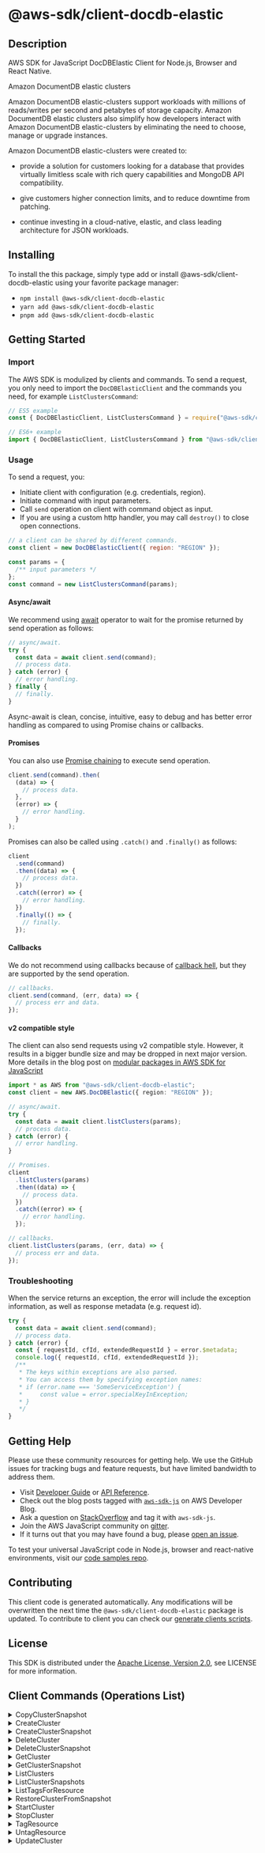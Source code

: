 <!-- generated file, do not edit directly -->

# @aws-sdk/client-docdb-elastic

## Description

AWS SDK for JavaScript DocDBElastic Client for Node.js, Browser and React Native.

<fullname>Amazon DocumentDB elastic clusters</fullname>

<p>Amazon DocumentDB elastic-clusters support workloads with millions of reads/writes per second and petabytes of storage capacity.
Amazon DocumentDB elastic clusters also simplify how developers interact with Amazon DocumentDB elastic-clusters by eliminating the need to choose, manage or upgrade instances.</p>
<p>Amazon DocumentDB elastic-clusters were created to:</p>
<ul>
<li>
<p>provide a solution for customers looking for a database that provides virtually limitless scale with rich query capabilities and MongoDB API compatibility.</p>
</li>
<li>
<p>give customers higher connection limits, and to reduce downtime from patching.</p>
</li>
<li>
<p>continue investing in a cloud-native, elastic, and class leading architecture for JSON workloads.</p>
</li>
</ul>

## Installing

To install the this package, simply type add or install @aws-sdk/client-docdb-elastic
using your favorite package manager:

- `npm install @aws-sdk/client-docdb-elastic`
- `yarn add @aws-sdk/client-docdb-elastic`
- `pnpm add @aws-sdk/client-docdb-elastic`

## Getting Started

### Import

The AWS SDK is modulized by clients and commands.
To send a request, you only need to import the `DocDBElasticClient` and
the commands you need, for example `ListClustersCommand`:

```js
// ES5 example
const { DocDBElasticClient, ListClustersCommand } = require("@aws-sdk/client-docdb-elastic");
```

```ts
// ES6+ example
import { DocDBElasticClient, ListClustersCommand } from "@aws-sdk/client-docdb-elastic";
```

### Usage

To send a request, you:

- Initiate client with configuration (e.g. credentials, region).
- Initiate command with input parameters.
- Call `send` operation on client with command object as input.
- If you are using a custom http handler, you may call `destroy()` to close open connections.

```js
// a client can be shared by different commands.
const client = new DocDBElasticClient({ region: "REGION" });

const params = {
  /** input parameters */
};
const command = new ListClustersCommand(params);
```

#### Async/await

We recommend using [await](https://developer.mozilla.org/en-US/docs/Web/JavaScript/Reference/Operators/await)
operator to wait for the promise returned by send operation as follows:

```js
// async/await.
try {
  const data = await client.send(command);
  // process data.
} catch (error) {
  // error handling.
} finally {
  // finally.
}
```

Async-await is clean, concise, intuitive, easy to debug and has better error handling
as compared to using Promise chains or callbacks.

#### Promises

You can also use [Promise chaining](https://developer.mozilla.org/en-US/docs/Web/JavaScript/Guide/Using_promises#chaining)
to execute send operation.

```js
client.send(command).then(
  (data) => {
    // process data.
  },
  (error) => {
    // error handling.
  }
);
```

Promises can also be called using `.catch()` and `.finally()` as follows:

```js
client
  .send(command)
  .then((data) => {
    // process data.
  })
  .catch((error) => {
    // error handling.
  })
  .finally(() => {
    // finally.
  });
```

#### Callbacks

We do not recommend using callbacks because of [callback hell](http://callbackhell.com/),
but they are supported by the send operation.

```js
// callbacks.
client.send(command, (err, data) => {
  // process err and data.
});
```

#### v2 compatible style

The client can also send requests using v2 compatible style.
However, it results in a bigger bundle size and may be dropped in next major version. More details in the blog post
on [modular packages in AWS SDK for JavaScript](https://aws.amazon.com/blogs/developer/modular-packages-in-aws-sdk-for-javascript/)

```ts
import * as AWS from "@aws-sdk/client-docdb-elastic";
const client = new AWS.DocDBElastic({ region: "REGION" });

// async/await.
try {
  const data = await client.listClusters(params);
  // process data.
} catch (error) {
  // error handling.
}

// Promises.
client
  .listClusters(params)
  .then((data) => {
    // process data.
  })
  .catch((error) => {
    // error handling.
  });

// callbacks.
client.listClusters(params, (err, data) => {
  // process err and data.
});
```

### Troubleshooting

When the service returns an exception, the error will include the exception information,
as well as response metadata (e.g. request id).

```js
try {
  const data = await client.send(command);
  // process data.
} catch (error) {
  const { requestId, cfId, extendedRequestId } = error.$metadata;
  console.log({ requestId, cfId, extendedRequestId });
  /**
   * The keys within exceptions are also parsed.
   * You can access them by specifying exception names:
   * if (error.name === 'SomeServiceException') {
   *     const value = error.specialKeyInException;
   * }
   */
}
```

## Getting Help

Please use these community resources for getting help.
We use the GitHub issues for tracking bugs and feature requests, but have limited bandwidth to address them.

- Visit [Developer Guide](https://docs.aws.amazon.com/sdk-for-javascript/v3/developer-guide/welcome.html)
  or [API Reference](https://docs.aws.amazon.com/AWSJavaScriptSDK/v3/latest/index.html).
- Check out the blog posts tagged with [`aws-sdk-js`](https://aws.amazon.com/blogs/developer/tag/aws-sdk-js/)
  on AWS Developer Blog.
- Ask a question on [StackOverflow](https://stackoverflow.com/questions/tagged/aws-sdk-js) and tag it with `aws-sdk-js`.
- Join the AWS JavaScript community on [gitter](https://gitter.im/aws/aws-sdk-js-v3).
- If it turns out that you may have found a bug, please [open an issue](https://github.com/aws/aws-sdk-js-v3/issues/new/choose).

To test your universal JavaScript code in Node.js, browser and react-native environments,
visit our [code samples repo](https://github.com/aws-samples/aws-sdk-js-tests).

## Contributing

This client code is generated automatically. Any modifications will be overwritten the next time the `@aws-sdk/client-docdb-elastic` package is updated.
To contribute to client you can check our [generate clients scripts](https://github.com/aws/aws-sdk-js-v3/tree/main/scripts/generate-clients).

## License

This SDK is distributed under the
[Apache License, Version 2.0](http://www.apache.org/licenses/LICENSE-2.0),
see LICENSE for more information.

## Client Commands (Operations List)

<details>
<summary>
CopyClusterSnapshot
</summary>

[Command API Reference](https://docs.aws.amazon.com/AWSJavaScriptSDK/v3/latest/client/docdb-elastic/command/CopyClusterSnapshotCommand/) / [Input](https://docs.aws.amazon.com/AWSJavaScriptSDK/v3/latest/Package/-aws-sdk-client-docdb-elastic/Interface/CopyClusterSnapshotCommandInput/) / [Output](https://docs.aws.amazon.com/AWSJavaScriptSDK/v3/latest/Package/-aws-sdk-client-docdb-elastic/Interface/CopyClusterSnapshotCommandOutput/)

</details>
<details>
<summary>
CreateCluster
</summary>

[Command API Reference](https://docs.aws.amazon.com/AWSJavaScriptSDK/v3/latest/client/docdb-elastic/command/CreateClusterCommand/) / [Input](https://docs.aws.amazon.com/AWSJavaScriptSDK/v3/latest/Package/-aws-sdk-client-docdb-elastic/Interface/CreateClusterCommandInput/) / [Output](https://docs.aws.amazon.com/AWSJavaScriptSDK/v3/latest/Package/-aws-sdk-client-docdb-elastic/Interface/CreateClusterCommandOutput/)

</details>
<details>
<summary>
CreateClusterSnapshot
</summary>

[Command API Reference](https://docs.aws.amazon.com/AWSJavaScriptSDK/v3/latest/client/docdb-elastic/command/CreateClusterSnapshotCommand/) / [Input](https://docs.aws.amazon.com/AWSJavaScriptSDK/v3/latest/Package/-aws-sdk-client-docdb-elastic/Interface/CreateClusterSnapshotCommandInput/) / [Output](https://docs.aws.amazon.com/AWSJavaScriptSDK/v3/latest/Package/-aws-sdk-client-docdb-elastic/Interface/CreateClusterSnapshotCommandOutput/)

</details>
<details>
<summary>
DeleteCluster
</summary>

[Command API Reference](https://docs.aws.amazon.com/AWSJavaScriptSDK/v3/latest/client/docdb-elastic/command/DeleteClusterCommand/) / [Input](https://docs.aws.amazon.com/AWSJavaScriptSDK/v3/latest/Package/-aws-sdk-client-docdb-elastic/Interface/DeleteClusterCommandInput/) / [Output](https://docs.aws.amazon.com/AWSJavaScriptSDK/v3/latest/Package/-aws-sdk-client-docdb-elastic/Interface/DeleteClusterCommandOutput/)

</details>
<details>
<summary>
DeleteClusterSnapshot
</summary>

[Command API Reference](https://docs.aws.amazon.com/AWSJavaScriptSDK/v3/latest/client/docdb-elastic/command/DeleteClusterSnapshotCommand/) / [Input](https://docs.aws.amazon.com/AWSJavaScriptSDK/v3/latest/Package/-aws-sdk-client-docdb-elastic/Interface/DeleteClusterSnapshotCommandInput/) / [Output](https://docs.aws.amazon.com/AWSJavaScriptSDK/v3/latest/Package/-aws-sdk-client-docdb-elastic/Interface/DeleteClusterSnapshotCommandOutput/)

</details>
<details>
<summary>
GetCluster
</summary>

[Command API Reference](https://docs.aws.amazon.com/AWSJavaScriptSDK/v3/latest/client/docdb-elastic/command/GetClusterCommand/) / [Input](https://docs.aws.amazon.com/AWSJavaScriptSDK/v3/latest/Package/-aws-sdk-client-docdb-elastic/Interface/GetClusterCommandInput/) / [Output](https://docs.aws.amazon.com/AWSJavaScriptSDK/v3/latest/Package/-aws-sdk-client-docdb-elastic/Interface/GetClusterCommandOutput/)

</details>
<details>
<summary>
GetClusterSnapshot
</summary>

[Command API Reference](https://docs.aws.amazon.com/AWSJavaScriptSDK/v3/latest/client/docdb-elastic/command/GetClusterSnapshotCommand/) / [Input](https://docs.aws.amazon.com/AWSJavaScriptSDK/v3/latest/Package/-aws-sdk-client-docdb-elastic/Interface/GetClusterSnapshotCommandInput/) / [Output](https://docs.aws.amazon.com/AWSJavaScriptSDK/v3/latest/Package/-aws-sdk-client-docdb-elastic/Interface/GetClusterSnapshotCommandOutput/)

</details>
<details>
<summary>
ListClusters
</summary>

[Command API Reference](https://docs.aws.amazon.com/AWSJavaScriptSDK/v3/latest/client/docdb-elastic/command/ListClustersCommand/) / [Input](https://docs.aws.amazon.com/AWSJavaScriptSDK/v3/latest/Package/-aws-sdk-client-docdb-elastic/Interface/ListClustersCommandInput/) / [Output](https://docs.aws.amazon.com/AWSJavaScriptSDK/v3/latest/Package/-aws-sdk-client-docdb-elastic/Interface/ListClustersCommandOutput/)

</details>
<details>
<summary>
ListClusterSnapshots
</summary>

[Command API Reference](https://docs.aws.amazon.com/AWSJavaScriptSDK/v3/latest/client/docdb-elastic/command/ListClusterSnapshotsCommand/) / [Input](https://docs.aws.amazon.com/AWSJavaScriptSDK/v3/latest/Package/-aws-sdk-client-docdb-elastic/Interface/ListClusterSnapshotsCommandInput/) / [Output](https://docs.aws.amazon.com/AWSJavaScriptSDK/v3/latest/Package/-aws-sdk-client-docdb-elastic/Interface/ListClusterSnapshotsCommandOutput/)

</details>
<details>
<summary>
ListTagsForResource
</summary>

[Command API Reference](https://docs.aws.amazon.com/AWSJavaScriptSDK/v3/latest/client/docdb-elastic/command/ListTagsForResourceCommand/) / [Input](https://docs.aws.amazon.com/AWSJavaScriptSDK/v3/latest/Package/-aws-sdk-client-docdb-elastic/Interface/ListTagsForResourceCommandInput/) / [Output](https://docs.aws.amazon.com/AWSJavaScriptSDK/v3/latest/Package/-aws-sdk-client-docdb-elastic/Interface/ListTagsForResourceCommandOutput/)

</details>
<details>
<summary>
RestoreClusterFromSnapshot
</summary>

[Command API Reference](https://docs.aws.amazon.com/AWSJavaScriptSDK/v3/latest/client/docdb-elastic/command/RestoreClusterFromSnapshotCommand/) / [Input](https://docs.aws.amazon.com/AWSJavaScriptSDK/v3/latest/Package/-aws-sdk-client-docdb-elastic/Interface/RestoreClusterFromSnapshotCommandInput/) / [Output](https://docs.aws.amazon.com/AWSJavaScriptSDK/v3/latest/Package/-aws-sdk-client-docdb-elastic/Interface/RestoreClusterFromSnapshotCommandOutput/)

</details>
<details>
<summary>
StartCluster
</summary>

[Command API Reference](https://docs.aws.amazon.com/AWSJavaScriptSDK/v3/latest/client/docdb-elastic/command/StartClusterCommand/) / [Input](https://docs.aws.amazon.com/AWSJavaScriptSDK/v3/latest/Package/-aws-sdk-client-docdb-elastic/Interface/StartClusterCommandInput/) / [Output](https://docs.aws.amazon.com/AWSJavaScriptSDK/v3/latest/Package/-aws-sdk-client-docdb-elastic/Interface/StartClusterCommandOutput/)

</details>
<details>
<summary>
StopCluster
</summary>

[Command API Reference](https://docs.aws.amazon.com/AWSJavaScriptSDK/v3/latest/client/docdb-elastic/command/StopClusterCommand/) / [Input](https://docs.aws.amazon.com/AWSJavaScriptSDK/v3/latest/Package/-aws-sdk-client-docdb-elastic/Interface/StopClusterCommandInput/) / [Output](https://docs.aws.amazon.com/AWSJavaScriptSDK/v3/latest/Package/-aws-sdk-client-docdb-elastic/Interface/StopClusterCommandOutput/)

</details>
<details>
<summary>
TagResource
</summary>

[Command API Reference](https://docs.aws.amazon.com/AWSJavaScriptSDK/v3/latest/client/docdb-elastic/command/TagResourceCommand/) / [Input](https://docs.aws.amazon.com/AWSJavaScriptSDK/v3/latest/Package/-aws-sdk-client-docdb-elastic/Interface/TagResourceCommandInput/) / [Output](https://docs.aws.amazon.com/AWSJavaScriptSDK/v3/latest/Package/-aws-sdk-client-docdb-elastic/Interface/TagResourceCommandOutput/)

</details>
<details>
<summary>
UntagResource
</summary>

[Command API Reference](https://docs.aws.amazon.com/AWSJavaScriptSDK/v3/latest/client/docdb-elastic/command/UntagResourceCommand/) / [Input](https://docs.aws.amazon.com/AWSJavaScriptSDK/v3/latest/Package/-aws-sdk-client-docdb-elastic/Interface/UntagResourceCommandInput/) / [Output](https://docs.aws.amazon.com/AWSJavaScriptSDK/v3/latest/Package/-aws-sdk-client-docdb-elastic/Interface/UntagResourceCommandOutput/)

</details>
<details>
<summary>
UpdateCluster
</summary>

[Command API Reference](https://docs.aws.amazon.com/AWSJavaScriptSDK/v3/latest/client/docdb-elastic/command/UpdateClusterCommand/) / [Input](https://docs.aws.amazon.com/AWSJavaScriptSDK/v3/latest/Package/-aws-sdk-client-docdb-elastic/Interface/UpdateClusterCommandInput/) / [Output](https://docs.aws.amazon.com/AWSJavaScriptSDK/v3/latest/Package/-aws-sdk-client-docdb-elastic/Interface/UpdateClusterCommandOutput/)

</details>
